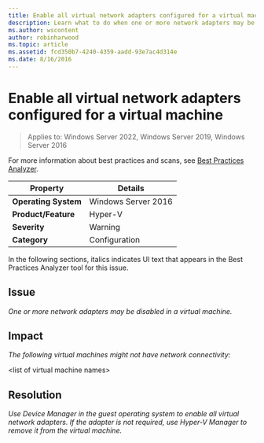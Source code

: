 ```yaml
---
title: Enable all virtual network adapters configured for a virtual machine
description: Learn what to do when one or more network adapters may be disabled in a virtual machine.
ms.author: wscontent
author: robinharwood
ms.topic: article
ms.assetid: fcd350b7-4240-4359-aadd-93e7ac4d314e
ms.date: 8/16/2016
---
```

# Enable all virtual network adapters configured for a virtual machine

>Applies to: Windows Server 2022, Windows Server 2019, Windows Server 2016

For more information about best practices and scans, see [Best Practices Analyzer](/previous-versions/windows/it-pro/windows-server-2008-R2-and-2008/dd759260(v=ws.11)).

|Property|Details|
|-|-|
|**Operating System**|Windows Server 2016|
|**Product/Feature**|Hyper-V|
|**Severity**|Warning|
|**Category**|Configuration|

In the following sections, italics indicates UI text that appears in the Best Practices Analyzer tool for this issue.

## Issue

*One or more network adapters may be disabled in a virtual machine.*

## Impact

*The following virtual machines might not have network connectivity:*

\<list of virtual machine names>

## Resolution

*Use Device Manager in the guest operating system to enable all virtual network adapters. If the adapter is not required, use Hyper-V Manager to remove it from the virtual machine.*
